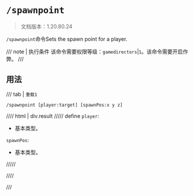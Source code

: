 # `/spawnpoint`

> 文档版本：1.20.80.24

`/spawnpoint`命令Sets the spawn point for a player.

/// note | 执行条件
该命令需要权限等级：`gamedirectors`|`1`。该命令需要开启作弊。
///

## 用法

/// tab | `重载1`
```mcfunction
/spawnpoint [player:target] [spawnPos:x y z]
```

//// html | div.result
///// define
`player`: <!-- md:samp target -->

- 基本类型。

`spawnPos`: <!-- md:samp x y z -->

- 基本类型。


/////

////

///
